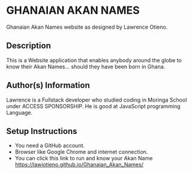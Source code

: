 # GHANAIAN AKAN NAMES
Ghanaian Akan Names website as designed by Lawrence Otieno.

## Description
This is a Website application that enables anybody around the globe to know their Akan Names... should they have been born in Ghana.

## Author(s) Information
Lawrence is a Fullstack developer who studied coding in Moringa School under ACCESS SPONSORSHIP.
He is good at JavaScript programming Language.

## Setup Instructions
* You need a GitHub account.
* Browser like Google Chrome and internet connection.
* You can click this link to run and know your Akan Name https://lawiotieno.github.io/Ghanaian_Akan_Names/